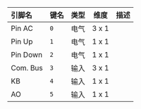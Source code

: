 <!--
DO NOT EDIT THIS FILE DIRECTLY.
This file is generated by tools/comp-docs.js.
All changes will be overwritten by regeneration.
-->

<slot class="model-pins">

| 引脚名 | 键名 | 类型 | 维度 | 描述 |
|:------ |:---- |:----:|:----:|:---- |
| Pin AC | `0` | 电气 | 3 x 1 |  |
| Pin Up | `1` | 电气 | 1 x 1 |  |
| Pin Down | `2` | 电气 | 1 x 1 |  |
| Com\. Bus | `3` | 输入 | 3 x 1 |  |
| KB | `4` | 输入 | 1 x 1 |  |
| AO | `5` | 输入 | 1 x 1 |  |

</slot>
